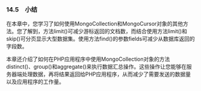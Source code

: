 ### 14.5　小结

在本章中，您学习了如何使用MongoCollection和MongoCursor对象的其他方法。您了解到，方法limit()可减少游标返回的文档数，而结合使用方法limit()和skip()可分页显示大型数据集。使用方法find()的参数fields可减少从数据库返回的字段数。

本章还介绍了如何在PHP应用程序中使用MongoCollection对象的方法distinct()、group()和aggregate()来执行数据汇总操作。这些操作让您能够在服务器端处理数据，再将结果返回给PHP应用程序，从而减少了需要发送的数据量以及应用程序的工作量。

